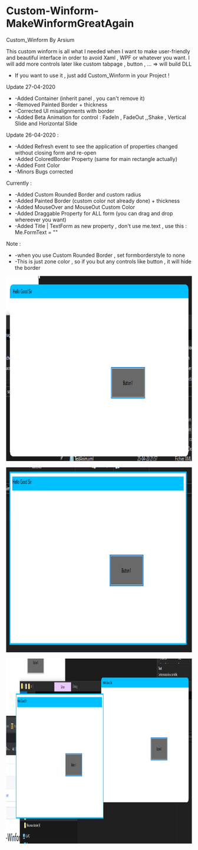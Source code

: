 # Custom-Winform-MakeWinformGreatAgain
Custom_Winform By Arsium

This custom winform is all what I needed when I want to make user-friendly and beautiful interface in order to avoid Xaml , WPF or whatever you want. I will add more controls later like custom tabpage ,  button , ... => will build DLL

* If you want to use it , just add Custom_Winform in your Project !

Update 27-04-2020

* -Added Container (inherit panel , you can't remove it)
* -Removed Painted Border + thickness
* -Corrected UI misalignments with border
* -Added Beta Animation for control : FadeIn , FadeOut ,,Shake , Vertical Slide and Horizontal Slide



Update 26-04-2020 : 

* -Added Refresh event to see the application of properties changed without closing form and re-open
* -Added ColoredBorder Property (same for main rectangle actually)
* -Added Font Color
* -Minors Bugs corrected

Currently :


* -Added Custom Rounded Border and custom radius
* -Added Painted Border  (custom color not already done) + thickness
* -Added MouseOver and MouseOut Custom Color
* -Added Draggable Property for ALL form (you can drag and drop whereever you want)
* -Added Title | TextForm as new property , don't use me.text , use this : Me.FormText = ""


Note : 
* -when you use Custom Rounded Border , set formborderstyle to none
* -This is just zone color , so if you but any controls like button , it will hide the border



<a href="https://raw.githubusercontent.com/arsium/Custom-Winform-MakeWinformGreatAgain/master/S_1.png"><img src="https://raw.githubusercontent.com/arsium/Custom-Winform-MakeWinformGreatAgain/master/S_1.png"  height="500px" width="700px"/></a>

<a href="https://raw.githubusercontent.com/arsium/Custom-Winform-MakeWinformGreatAgain/master/S_2.png"><img src="https://raw.githubusercontent.com/arsium/Custom-Winform-MakeWinformGreatAgain/master/S_2.png"  height="500px" width="700px"/></a>

<a href="https://raw.githubusercontent.com/arsium/Custom-Winform-MakeWinformGreatAgain/master/S_3.png"><img src="https://raw.githubusercontent.com/arsium/Custom-Winform-MakeWinformGreatAgain/master/S_3.png"  height="500px" width="1000px"/></a>
